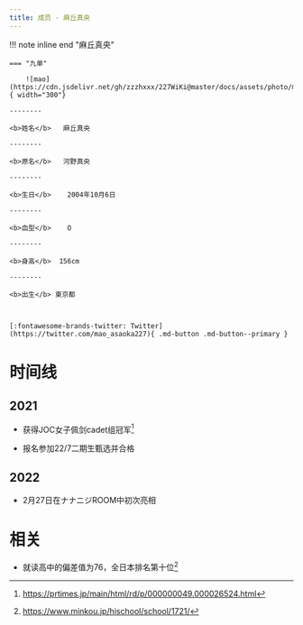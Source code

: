 ```yaml
---
title: 成员 - 麻丘真央
---
```


!!! note inline end "麻丘真央"

    === "九单"

        ![mao](https://cdn.jsdelivr.net/gh/zzzhxxx/227WiKi@master/docs/assets/photo/mao/9th.jpg){ width="300"}

    --------

    <b>姓名</b>   麻丘真央

    --------

    <b>原名</b>   河野真央

    --------

    <b>生日</b>    2004年10月6日

    --------

    <b>血型</b>    O

    --------

    <b>身高</b>  156cm

    --------

    <b>出生</b> 東京都

  

    [:fontawesome-brands-twitter: Twitter](https://twitter.com/mao_asaoka227){ .md-button .md-button--primary }

# 时间线
## 2021 

- 获得JOC女子佩剑cadet组冠军[^1]

- 报名参加22/7二期生甄选并合格

## 2022

- 2月27日在ナナニジROOM中初次亮相

# 相关

- 就读高中的偏差值为76，全日本排名第十位[^2]

[^1]: https://prtimes.jp/main/html/rd/p/000000049.000026524.html
[^2]: https://www.minkou.jp/hischool/school/1721/